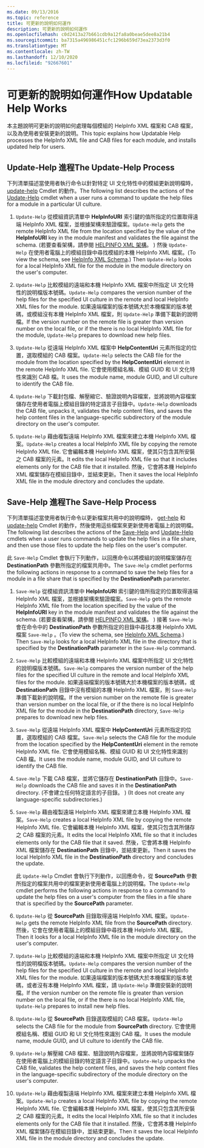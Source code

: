 ```yaml
---
ms.date: 09/13/2016
ms.topic: reference
title: 可更新的說明如何運作
description: 可更新的說明如何運作
ms.openlocfilehash: c0d2413a27b661cdb9a12fa8a0beae5dee8a21b4
ms.sourcegitcommit: ba7315a496986451cfc1296b659d73ea2373d3f0
ms.translationtype: MT
ms.contentlocale: zh-TW
ms.lasthandoff: 12/10/2020
ms.locfileid: "92667601"
---
```

# <a name="how-updatable-help-works"></a><span data-ttu-id="2895f-103">可更新的說明如何運作</span><span class="sxs-lookup"><span data-stu-id="2895f-103">How Updatable Help Works</span></span>

<span data-ttu-id="2895f-104">本主題說明可更新的說明如何處理每個模組的 HelpInfo XML 檔案和 CAB 檔案，以及為使用者安裝更新的說明。</span><span class="sxs-lookup"><span data-stu-id="2895f-104">This topic explains how Updatable Help processes the HelpInfo XML file and CAB files for each module, and installs updated help for users.</span></span>

## <a name="the-update-help-process"></a><span data-ttu-id="2895f-105">Update-Help 進程</span><span class="sxs-lookup"><span data-stu-id="2895f-105">The Update-Help Process</span></span>

<span data-ttu-id="2895f-106">下列清單描述當使用者執行命令以針對特定 UI 文化特性中的模組更新說明檔時， [update-help](/powershell/module/Microsoft.PowerShell.Core/Update-Help) Cmdlet 的動作。</span><span class="sxs-lookup"><span data-stu-id="2895f-106">The following list describes the actions of the [Update-Help](/powershell/module/Microsoft.PowerShell.Core/Update-Help) cmdlet when a user runs a command to update the help files for a module in a particular UI culture.</span></span>

1. <span data-ttu-id="2895f-107">`Update-Help` 從模組資訊清單中 **HelpInfoURI** 索引鍵的值所指定的位置取得遠端 HelpInfo XML 檔案，並根據架構來驗證檔案。</span><span class="sxs-lookup"><span data-stu-id="2895f-107">`Update-Help` gets the remote HelpInfo XML file from the location specified by the value of the **HelpInfoURI** key in the module manifest and validates the file against the schema.</span></span> <span data-ttu-id="2895f-108"> (若要查看架構，請參閱 [HELPINFO XML 架構](./helpinfo-xml-schema.md)。 ) 然後 `Update-Help` 在使用者電腦上的模組目錄中尋找模組的本機 HelpInfo XML 檔案。</span><span class="sxs-lookup"><span data-stu-id="2895f-108">(To view the schema, see [HelpInfo XML Schema](./helpinfo-xml-schema.md).) Then `Update-Help` looks for a local HelpInfo XML file for the module in the module directory on the user's computer.</span></span>

1. <span data-ttu-id="2895f-109">`Update-Help` 比較模組的遠端和本機 HelpInfo XML 檔案中所指定 UI 文化特性的說明檔版本號碼。</span><span class="sxs-lookup"><span data-stu-id="2895f-109">`Update-Help` compares the version number of the help files for the specified UI culture in the remote and local HelpInfo XML files for the module.</span></span> <span data-ttu-id="2895f-110">如果遠端檔案的版本號碼大於本機檔案的版本號碼，或模組沒有本機 HelpInfo XML 檔案，則 `Update-Help` 準備下載新的說明檔。</span><span class="sxs-lookup"><span data-stu-id="2895f-110">If the version number on the remote file is greater than version number on the local file, or if the there is no local HelpInfo XML file for the module, `Update-Help` prepares to download new help files.</span></span>

1. <span data-ttu-id="2895f-111">`Update-Help` 從遠端 HelpInfo XML 檔案中 **HelpContentUri** 元素所指定的位置，選取模組的 CAB 檔案。</span><span class="sxs-lookup"><span data-stu-id="2895f-111">`Update-Help` selects the CAB file for the module from the location specified by the **HelpContentUri** element in the remote HelpInfo XML file.</span></span> <span data-ttu-id="2895f-112">它會使用模組名稱、模組 GUID 和 UI 文化特性來識別 CAB 檔。</span><span class="sxs-lookup"><span data-stu-id="2895f-112">It uses the module name, module GUID, and UI culture to identify the CAB file.</span></span>

1. <span data-ttu-id="2895f-113">`Update-Help` 下載封包檔、解壓縮它、驗證說明內容檔案，並將說明內容檔案儲存在使用者電腦上模組目錄的特定語言子目錄中。</span><span class="sxs-lookup"><span data-stu-id="2895f-113">`Update-Help` downloads the CAB file, unpacks it, validates the help content files, and saves the help content files in the language-specific subdirectory of the module directory on the user's computer.</span></span>

1. <span data-ttu-id="2895f-114">`Update-Help` 藉由複製遠端 HelpInfo XML 檔案來建立本機 HelpInfo XML 檔案。</span><span class="sxs-lookup"><span data-stu-id="2895f-114">`Update-Help` creates a local HelpInfo XML file by copying the remote HelpInfo XML file.</span></span> <span data-ttu-id="2895f-115">它會編輯本機 HelpInfo XML 檔案，使其只包含其所安裝之 CAB 檔案的元素。</span><span class="sxs-lookup"><span data-stu-id="2895f-115">It edits the local HelpInfo XML file so that it includes elements only for the CAB file that it installed.</span></span>
   <span data-ttu-id="2895f-116">然後，它會將本機 HelpInfo XML 檔案儲存在模組目錄中，並結束更新。</span><span class="sxs-lookup"><span data-stu-id="2895f-116">Then it saves the local HelpInfo XML file in the module directory and concludes the update.</span></span>

## <a name="the-save-help-process"></a><span data-ttu-id="2895f-117">Save-Help 進程</span><span class="sxs-lookup"><span data-stu-id="2895f-117">The Save-Help Process</span></span>

<span data-ttu-id="2895f-118">下列清單描述當使用者執行命令以更新檔案共用中的說明檔時， [get-help](/powershell/module/Microsoft.PowerShell.Core/Save-Help) 和 [update-help](/powershell/module/Microsoft.PowerShell.Core/Update-Help) Cmdlet 的動作，然後使用這些檔案來更新使用者電腦上的說明檔。</span><span class="sxs-lookup"><span data-stu-id="2895f-118">The following list describes the actions of the [Save-Help](/powershell/module/Microsoft.PowerShell.Core/Save-Help) and [Update-Help](/powershell/module/Microsoft.PowerShell.Core/Update-Help) cmdlets when a user runs commands to update the help files in a file share, and then use those files to update the help files on the user's computer.</span></span>

<span data-ttu-id="2895f-119">此 `Save-Help` Cmdlet 會執行下列動作，以回應命令以將模組的說明檔案儲存在 **DestinationPath** 參數所指定的檔案共用中。</span><span class="sxs-lookup"><span data-stu-id="2895f-119">The `Save-Help` cmdlet performs the following actions in response to a command to save the help files for a module in a file share that is specified by the **DestinationPath** parameter.</span></span>

1. <span data-ttu-id="2895f-120">`Save-Help` 從模組資訊清單中 **HelpInfoURI** 索引鍵的值所指定的位置取得遠端 HelpInfo XML 檔案，並根據架構來驗證檔案。</span><span class="sxs-lookup"><span data-stu-id="2895f-120">`Save-Help` gets the remote HelpInfo XML file from the location specified by the value of the **HelpInfoURI** key in the module manifest and validates the file against the schema.</span></span> <span data-ttu-id="2895f-121"> (若要查看架構，請參閱 [HELPINFO XML 架構](./helpinfo-xml-schema.md)。 ) 接著 `Save-Help` 會在命令中的 **DestinationPath** 參數所指定的目錄中尋找本機 HelpInfo XML 檔案 `Save-Help` 。</span><span class="sxs-lookup"><span data-stu-id="2895f-121">(To view the schema, see [HelpInfo XML Schema](./helpinfo-xml-schema.md).) Then `Save-Help` looks for a local HelpInfo XML file in the directory that is specified by the **DestinationPath** parameter in the `Save-Help` command.</span></span>

1. <span data-ttu-id="2895f-122">`Save-Help` 比較模組的遠端和本機 HelpInfo XML 檔案中所指定 UI 文化特性的說明檔版本號碼。</span><span class="sxs-lookup"><span data-stu-id="2895f-122">`Save-Help` compares the version number of the help files for the specified UI culture in the remote and local HelpInfo XML files for the module.</span></span> <span data-ttu-id="2895f-123">如果遠端檔案的版本號碼大於本機檔案的版本號碼，或 **DestinationPath** 目錄中沒有模組的本機 HelpInfo XML 檔案，則 `Save-Help` 準備下載新的說明檔。</span><span class="sxs-lookup"><span data-stu-id="2895f-123">If the version number on the remote file is greater than version number on the local file, or if the there is no local HelpInfo XML file for the module in the **DestinationPath** directory, `Save-Help` prepares to download new help files.</span></span>

1. <span data-ttu-id="2895f-124">`Save-Help` 從遠端 HelpInfo XML 檔案中 **HelpContentUri** 元素所指定的位置，選取模組的 CAB 檔案。</span><span class="sxs-lookup"><span data-stu-id="2895f-124">`Save-Help` selects the CAB file for the module from the location specified by the **HelpContentUri** element in the remote HelpInfo XML file.</span></span> <span data-ttu-id="2895f-125">它會使用模組名稱、模組 GUID 和 UI 文化特性來識別 CAB 檔。</span><span class="sxs-lookup"><span data-stu-id="2895f-125">It uses the module name, module GUID, and UI culture to identify the CAB file.</span></span>

1. <span data-ttu-id="2895f-126">`Save-Help` 下載 CAB 檔案，並將它儲存在 **DestinationPath** 目錄中。</span><span class="sxs-lookup"><span data-stu-id="2895f-126">`Save-Help` downloads the CAB file and saves it in the **DestinationPath** directory.</span></span> <span data-ttu-id="2895f-127"> (不會建立任何特定語言的子目錄。 ) </span><span class="sxs-lookup"><span data-stu-id="2895f-127">(It does not create any language-specific subdirectories.)</span></span>

1. <span data-ttu-id="2895f-128">`Save-Help` 藉由複製遠端 HelpInfo XML 檔案來建立本機 HelpInfo XML 檔案。</span><span class="sxs-lookup"><span data-stu-id="2895f-128">`Save-Help` creates a local HelpInfo XML file by copying the remote HelpInfo XML file.</span></span> <span data-ttu-id="2895f-129">它會編輯本機 HelpInfo XML 檔案，使其只包含其所儲存之 CAB 檔案的元素。</span><span class="sxs-lookup"><span data-stu-id="2895f-129">It edits the local HelpInfo XML file so that it includes elements only for the CAB file that it saved.</span></span>
   <span data-ttu-id="2895f-130">然後，它會將本機 HelpInfo XML 檔案儲存在 **DestinationPath** 目錄中，並結束更新。</span><span class="sxs-lookup"><span data-stu-id="2895f-130">Then it saves the local HelpInfo XML file in the **DestinationPath** directory and concludes the update.</span></span>

   <span data-ttu-id="2895f-131">此 `Update-Help` Cmdlet 會執行下列動作，以回應命令，從 **SourcePath** 參數所指定的檔案共用中的檔案更新使用者電腦上的說明檔。</span><span class="sxs-lookup"><span data-stu-id="2895f-131">The `Update-Help` cmdlet performs the following actions in response to a command to update the help files on a user's computer from the files in a file share that is specified by the **SourcePath** parameter.</span></span>

1. <span data-ttu-id="2895f-132">`Update-Help` 從 **SourcePath** 目錄取得遠端 HelpInfo XML 檔案。</span><span class="sxs-lookup"><span data-stu-id="2895f-132">`Update-Help` gets the remote HelpInfo XML file from the **SourcePath** directory.</span></span> <span data-ttu-id="2895f-133">然後，它會在使用者電腦上的模組目錄中尋找本機 HelpInfo XML 檔案。</span><span class="sxs-lookup"><span data-stu-id="2895f-133">Then it looks for a local HelpInfo XML file in the module directory on the user's computer.</span></span>

1. <span data-ttu-id="2895f-134">`Update-Help` 比較模組的遠端和本機 HelpInfo XML 檔案中所指定 UI 文化特性的說明檔版本號碼。</span><span class="sxs-lookup"><span data-stu-id="2895f-134">`Update-Help` compares the version number of the help files for the specified UI culture in the remote and local HelpInfo XML files for the module.</span></span> <span data-ttu-id="2895f-135">如果遠端檔案的版本號碼大於本機檔案的版本號碼，或者沒有本機 HelpInfo XML 檔案，請 `Update-Help` 準備安裝新的說明檔。</span><span class="sxs-lookup"><span data-stu-id="2895f-135">If the version number on the remote file is greater than version number on the local file, or if the there is no local HelpInfo XML file, `Update-Help` prepares to install new help files.</span></span>

1. <span data-ttu-id="2895f-136">`Update-Help` 從 **SourcePath** 目錄選取模組的 CAB 檔案。</span><span class="sxs-lookup"><span data-stu-id="2895f-136">`Update-Help` selects the CAB file for the module from **SourcePath** directory.</span></span> <span data-ttu-id="2895f-137">它會使用模組名稱、模組 GUID 和 UI 文化特性來識別 CAB 檔。</span><span class="sxs-lookup"><span data-stu-id="2895f-137">It uses the module name, module GUID, and UI culture to identify the CAB file.</span></span>

1. <span data-ttu-id="2895f-138">`Update-Help` 解壓縮 CAB 檔案、驗證說明內容檔案，並將說明內容檔案儲存在使用者電腦上的模組目錄的特定語言子目錄中。</span><span class="sxs-lookup"><span data-stu-id="2895f-138">`Update-Help` unpacks the CAB file, validates the help content files, and saves the help content files in the language-specific subdirectory of the module directory on the user's computer.</span></span>

1. <span data-ttu-id="2895f-139">`Update-Help` 藉由複製遠端 HelpInfo XML 檔案來建立本機 HelpInfo XML 檔案。</span><span class="sxs-lookup"><span data-stu-id="2895f-139">`Update-Help` creates a local HelpInfo XML file by copying the remote HelpInfo XML file.</span></span> <span data-ttu-id="2895f-140">它會編輯本機 HelpInfo XML 檔案，使其只包含其所安裝之 CAB 檔案的元素。</span><span class="sxs-lookup"><span data-stu-id="2895f-140">It edits the local HelpInfo XML file so that it includes elements only for the CAB file that it installed.</span></span>
   <span data-ttu-id="2895f-141">然後，它會將本機 HelpInfo XML 檔案儲存在模組目錄中，並結束更新。</span><span class="sxs-lookup"><span data-stu-id="2895f-141">Then it saves the local HelpInfo XML file in the module directory and concludes the update.</span></span>
